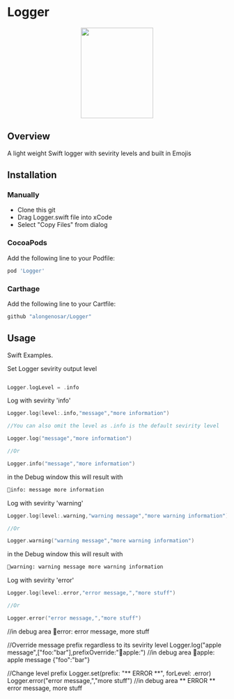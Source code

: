 # Logger
<p align="center">
  <img width="166" height="208" src="https://github.com/alongenosar/Logger/blob/master/light.png">
</p>


## Overview
A light weight Swift logger with sevirity levels and built in Emojis

## Installation

### Manually
- Clone this git
- Drag Logger.swift file into xCode
- Select "Copy Files" from dialog

### CocoaPods
Add the following line to your Podfile:

```bash
pod 'Logger'
```

### Carthage
Add the following line to your Cartfile:

```bash
github "alongenosar/Logger"
```

## Usage
Swift Examples. 

Set Logger sevirity output level
```swift

Logger.logLevel = .info
```

Log with sevirity 'info'
```swift
Logger.log(level:.info,"message","more information")

//You can also omit the level as .info is the default sevirity level

Logger.log("message","more information")

//Or

Logger.info("message","more information")
```
in the Debug window this will result with
```bash
🔵info: message more information
```

Log with sevirity 'warning'
```swift
Logger.log(level:.warning,"warning message","more warning information")

//Or 

Logger.warning("warning message","more warning information")
```

in the Debug window this will result with
```bash
🔶warning: warning message more warning information
```

Log with sevirity 'error'
```swift
Logger.log(level:.error,"error message,","more stuff")

//Or

Logger.error("error message,","more stuff")
```

//in debug area 
🔴error: error message, more stuff

//Override message prefix regardless to its sevirity level
Logger.log("apple message",["foo:"bar"],prefixOverride:"🍏apple:")
//in debug area
🍏apple: apple message {"foo":"bar"}

//Change level prefix
Logger.set(prefix: "** ERROR **", forLevel: .error)
Logger.error("error message,","more stuff")
//in debug area
** ERROR ** error message, more stuff

```






